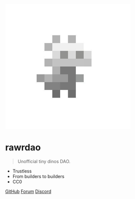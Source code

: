 ![logo](_media/icon.jpeg)

# rawrdao

> Unofficial tiny dinos DAO.

- Trustless
- From builders to builders
- CC0

[GitHub](https://github.com/rawrdao/website/)
[Forum](https://forum.rawrdao.xyz)
[Discord](https://discord.gg/6gNEGVgWJm)
